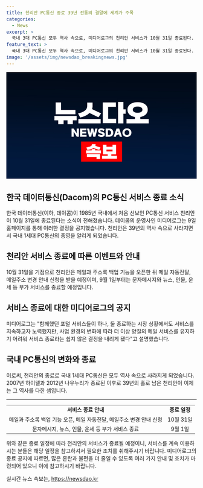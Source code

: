 ```yaml
---
title: 천리안 PC통신 종료 39년 전통의 결말에 세계가 주목
categories:
  - News
excerpt: >
  국내 3대 PC통신 모두 역사 속으로, 미디어로그의 천리안 서비스가 10월 31일 종료된다. 모바일 환경으로 변화한 시장 상황과 함께 양질의 메일 서비스 유지가 어려워진 데 따른 결정으로, 사용자들은 11일까지 메일과 주소록을 백업할 수 있고, 9월 1일 이후에는 부가 서비스도 종료된다. 1985년에 출범한 천리안을 포함하여 하이텔과 나우누리까지, 국내 1세대 PC통신은 모두 역사 속으로 사라지게 됐다. (문자: 149자)
feature_text: >
  국내 3대 PC통신 모두 역사 속으로, 미디어로그의 천리안 서비스가 10월 31일 종료된다. 모바일 환경으로 변화한 시장 상황과 함께 양질의 메일 서비스 유지가 어려워진 데 따른 결정으로, 사용자들은 11일까지 메일과 주소록을 백업할 수 있고, 9월 1일 이후에는 부가 서비스도 종료된다. 1985년에 출범한 천리안을 포함하여 하이텔과 나우누리까지, 국내 1세대 PC통신은 모두 역사 속으로 사라지게 됐다. (문자: 149자)
image: '/assets/img/newsdao_breakingnews.jpg'
---
```


<p><img src="/assets/img/newsdao_breakingnews.jpg" alt="flaretime 속보" /></p>

<h2>한국 데이터통신(Dacom)의 PC통신 서비스 종료 소식</h2>

<p data-ke-size="size16">한국 데이터통신(이하, 데이콤)이 1985년 국내에서 처음 선보인 PC통신 서비스 천리안이 10월 31일에 종료된다는 소식이 전해졌습니다. 데이콤의 운영사인 미디어로그는 9일 홈페이지를 통해 이러한 결정을 공지했습니다. 천리안은 39년의 역사 속으로 사라지면서 국내 1세대 PC통신의 종영을 알리게 되었습니다.</p>

<h2 data-ke-size="size26">천리안 서비스 종료에 따른 이벤트와 안내</h2>

<p data-ke-size="size16">10월 31일을 기점으로 천리안은 메일과 주소록 백업 기능을 오픈한 뒤 메일 자동전달, 메일주소 변경 안내 신청을 받을 예정이며, 9월 1일부터는 문자메시지와 뉴스, 인물, 운세 등 부가 서비스를 종료할 예정입니다.</p>

<h2 data-ke-size="size26">서비스 종료에 대한 미디어로그의 공지</h2>

<p data-ke-size="size16">미디어로그는 "함께했던 포털 서비스들이 하나, 둘 종료하는 시장 상황에서도 서비스를 지속하고자 노력했지만, 사업 환경의 변화에 따라 더 이상 양질의 메일 서비스를 유지하기 어려워 서비스 종료라는 쉽지 않은 결정을 내리게 됐다"고 설명했습니다.</p>

<h2 data-ke-size="size26">국내 PC통신의 변화와 종료</h2>

<p data-ke-size="size16">이로써, 천리안의 종료로 국내 1세대 PC통신은 모두 역사 속으로 사라지게 되었습니다. 2007년 하이텔과 2012년 나우누리가 종료된 이후로 39년의 홀로 남은 천리안이 이제는 그 역사를 다한 셈입니다.</p>

<hr>

<table>
  <tr>
    <td style="text-align: center; height: 17px;"><b>서비스 종료 안내</b></td>
    <td style="text-align: center; height: 17px;"><b>종료 일정</b></td>
  </tr>
  <tr>
    <td style="text-align: center; height: 17px;">메일과 주소록 백업 기능 오픈, 메일 자동전달, 메일주소 변경 안내 신청</td>
    <td style="text-align: center; height: 17px;">10월 31일</td>
  </tr>
  <tr>
    <td style="text-align: center; height: 17px;">문자메시지, 뉴스, 인물, 운세 등 부가 서비스 종료</td>
    <td style="text-align: center; height: 17px;">9월 1일</td>
  </tr>
</table>

<p data-ke-size="size16">위와 같은 종료 일정에 따라 천리안의 서비스가 종료될 예정이니, 서비스를 계속 이용하시는 분들은 해당 일정을 참고하셔서 필요한 조치를 취해주시기 바랍니다. 미디어로그의 종료 공지에 따르면, 많은 혼란과 불편을 더 줄일 수 있도록 여러 가지 안내 및 조치가 마련되어 있으니 이에 참고하시기 바랍니다.</p>
실시간 뉴스 속보는, <a href="https://newsdao.kr" rel="dofollow">https://newsdao.kr</a>


